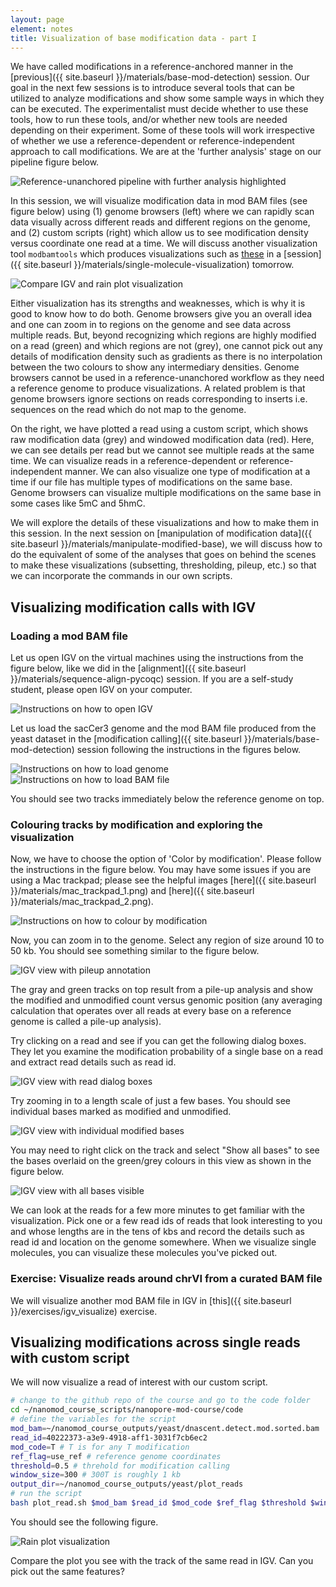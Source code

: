 ```yaml
---
layout: page
element: notes
title: Visualization of base modification data - part I
---
```


We have called modifications in a reference-anchored manner in the
[previous]({{ site.baseurl }}/materials/base-mod-detection) session.
Our goal in the next few sessions is to introduce several tools
that can be utilized to analyze modifications and show some sample ways
in which they can be executed.
The experimentalist must decide whether to use these tools, how to run these tools,
and/or whether new tools are needed depending on their experiment. 
Some of these tools will work irrespective of whether we use a reference-dependent or reference-independent
approach to call modifications.
We are at the 'further analysis' stage on our pipeline figure below.

![Reference-unanchored pipeline with further analysis highlighted](ref_unanc_workflow_modcall_end.png)

In this session, we will visualize modification data in mod BAM files (see figure below) using (1) genome
browsers (left) where we can rapidly scan data visually across different reads and different
regions on the genome, and (2) custom scripts (right) which allow us to see modification
density versus coordinate one read at a time.
We will discuss another visualization tool
`modbamtools` which produces visualizations such as 
[these](https://rrazaghi.github.io/modbamtools/figs/gm12878_GNAS_hap_h3k27ac_h3k4me1.html)
in a [session]({{ site.baseurl }}/materials/single-molecule-visualization) tomorrow.

![Compare IGV and rain plot visualization](compare_igv_and_rain.png)

Either visualization has its strengths and weaknesses, which is why it is good to know how to do both.
Genome browsers give you an overall idea and one can zoom in to regions on the genome
and see data across multiple reads. But, beyond recognizing which regions are highly
modified on a read (green) and which regions are not (grey), one cannot pick out any
details of modification density such as gradients as there is no interpolation
between the two colours to show any intermediary densities.
Genome browsers cannot be used in a reference-unanchored workflow as they need a reference
genome to produce visualizations.
A related problem is that genome browsers ignore sections on reads corresponding to inserts
i.e. sequences on the read which do not map to the genome.

On the right, we have plotted a read using
a custom script, which shows raw modification data (grey) and windowed modification
data (red). Here, we can see details per read but we cannot see multiple reads at
the same time. We can visualize reads in a reference-dependent or reference-independent manner.
We can also visualize one type of modification at a time if our file has multiple types of modifications
on the same base.
Genome browsers can visualize multiple modifications on the same base in some cases like
5mC and 5hmC.

We will explore the details of these visualizations and how to make
them in this session.
In the next session on [manipulation of modification data]({{ site.baseurl }}/materials/manipulate-modified-base),
we will discuss how to do the equivalent of some of the analyses
that goes on behind the scenes to make these visualizations (subsetting, thresholding, pileup, etc.)
so that we can incorporate the commands in our own scripts.

## Visualizing modification calls with IGV

### Loading a mod BAM file

Let us open IGV on the virtual machines using the instructions from the figure below,
like we did in the [alignment]({{ site.baseurl }}/materials/sequence-align-pycoqc) session.
If you are a self-study student, please open IGV on your computer.

![Instructions on how to open IGV](open_igv.png)

Let us load the sacCer3 genome and the mod BAM file produced from the yeast dataset in the
[modification calling]({{ site.baseurl }}/materials/base-mod-detection) session following
the instructions in the figures below.

![Instructions on how to load genome](igv_load_genome_screenshot.png)
![Instructions on how to load BAM file](igv_load_file_screenshot.png)

You should see two tracks immediately below the reference genome on top.

### Colouring tracks by modification and exploring the visualization

Now, we have to choose the option of 'Color by modification'.
Please follow the instructions in the figure below.
You may have some issues if you are using a Mac trackpad; please
see the helpful images [here]({{ site.baseurl }}/materials/mac_trackpad_1.png)
and [here]({{ site.baseurl }}/materials/mac_trackpad_2.png).

![Instructions on how to colour by modification](igv_colour_by_mod.png)

Now, you can zoom in to the genome. Select any region of size around 10 to 50 kb.
You should see something similar to the figure below.

![IGV view with pileup annotation](igv_overall_view_with_pileup_annotated.png)

The gray and green tracks on top result from a pile-up analysis and
show the modified and unmodified count versus genomic position
(any averaging calculation that operates over all reads at every base
on a reference genome is called a pile-up analysis).

Try clicking on a read and see if you can get the following dialog boxes.
They let you examine the modification probability of a single base on a read
and extract read details such as read id.

![IGV view with read dialog boxes](igv_get_read_details.png)

Try zooming in to a length scale of just a few bases. You should see individual
bases marked as modified and unmodified.

![IGV view with individual modified bases](igv_individual_modified_bases.png)

You may need to right click on the track and select "Show all bases" to see
the bases overlaid on the green/grey colours in this view as shown in the
figure below.

![IGV view with all bases visible](igv_show_all_bases.png)

We can look at the reads for a few more minutes to get familiar with the visualization.
Pick one or a few read ids of reads that look interesting to you and whose lengths are
in the tens of kbs and record the details such as read id and location on the genome
somewhere.
When we visualize single molecules, you can visualize these molecules you've picked out.

### Exercise: Visualize reads around chrVI from a curated BAM file

We will visualize another mod BAM file in IGV in
[this]({{ site.baseurl }}/exercises/igv_visualize) exercise.

## Visualizing modifications across single reads with custom script

We will now visualize a read of interest with our custom script.

```bash
# change to the github repo of the course and go to the code folder
cd ~/nanomod_course_scripts/nanopore-mod-course/code
# define the variables for the script
mod_bam=~/nanomod_course_outputs/yeast/dnascent.detect.mod.sorted.bam 
read_id=40222373-a3e9-4918-aff1-3031f7cb6ec2
mod_code=T # T is for any T modification
ref_flag=use_ref # reference genome coordinates
threshold=0.5 # threhold for modification calling
window_size=300 # 300T is roughly 1 kb
output_dir=~/nanomod_course_outputs/yeast/plot_reads
# run the script
bash plot_read.sh $mod_bam $read_id $mod_code $ref_flag $threshold $window_size $output_dir
```

You should see the following figure.

![Rain plot visualization](sample_rain_plot.png)

Compare the plot you see with the track of the same read in IGV.
Can you pick out the same features?